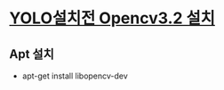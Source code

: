 # [YOLO설치전 Opencv3.2 설치](http://pgmrlsh.tistory.com/3)


 
 
 ## Apt 설치 
 
 - apt-get install libopencv-dev